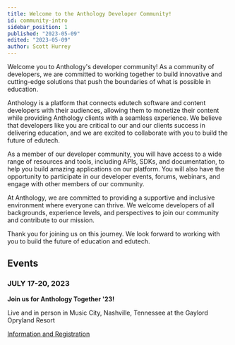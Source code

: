 ```yaml
---
title: Welcome to the Anthology Developer Community!
id: community-intro
sidebar_position: 1
published: "2023-05-09"
edited: "2023-05-09"
author: Scott Hurrey
---
```


<VersioningTracker frontMatter={frontMatter}/>

Welcome you to Anthology's developer community! As a community of developers, we are committed to working together to build innovative and cutting-edge solutions that push the boundaries of what is possible in education.

Anthology is a platform that connects edutech software and content developers with their audiences, allowing them to monetize their content while providing Anthology clients with a seamless experience. We believe that developers like you are critical to our and our clients success in delivering education, and we are excited to collaborate with you to build the future of edutech.

As a member of our developer community, you will have access to a wide range of resources and tools, including APIs, SDKs, and documentation, to help you build amazing applications on our platform. You will also have the opportunity to participate in our developer events, forums, webinars, and engage with other members of our community.

At Anthology, we are committed to providing a supportive and inclusive environment where everyone can thrive. We welcome developers of all backgrounds, experience levels, and perspectives to join our community and contribute to our mission.

Thank you for joining us on this journey. We look forward to working with you to build the future of education and edutech.

## Events

### JULY 17-20, 2023

**Join us for Anthology Together '23!**

Live and in person in Music City, Nashville, Tennessee at the Gaylord Opryland Resort

[Information and Registration](https://www2.anthology.com/together)

<AuthorBox frontMatter={frontMatter}/>
